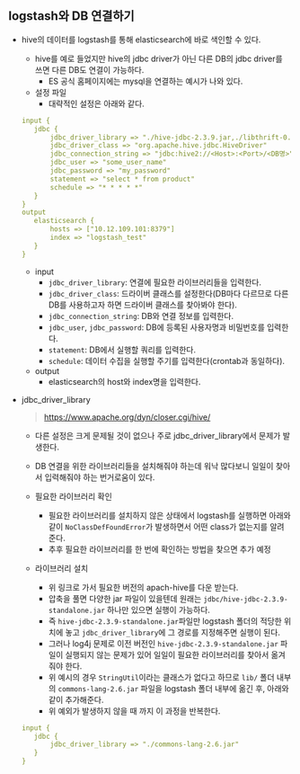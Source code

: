 ## logstash와 DB 연결하기

- hive의 데이터를 logstash를 통해 elasticsearch에 바로 색인할 수 있다.

  - hive를 예로 들었지만 hive의 jdbc driver가 아닌 다른 DB의 jdbc driver를 쓰면 다른 DB도 연결이 가능하다.
    - ES 공식 홈페이지에는 mysql을 연결하는 예시가 나와 있다.
  - 설정 파일
    - 대략적인 설정은 아래와 같다.

  ```yml
  input {
     jdbc {
         jdbc_driver_library => "./hive-jdbc-2.3.9.jar,./libthrift-0.9.3.jar,./hive-service-rpc-2.3.9.jar,./hive-service-2.3.9.jar,./hive-common-2.3.9.jar,./commons-lang-2.6.jar,./hive-serde-2.3.9.jar"
         jdbc_driver_class => "org.apache.hive.jdbc.HiveDriver"
         jdbc_connection_string => "jdbc:hive2://<Host>:<Port>/<DB명>"
         jdbc_user => "some_user_name"
         jdbc_password => "my_password"
         statement => "select * from product"
         schedule => "* * * * *"
     }
  }
  output 
     elasticsearch {
         hosts => ["10.12.109.101:8379"]
         index => "logstash_test"
     }
  }
  ```

  - input
    - `jdbc_driver_library`: 연결에 필요한 라이브러리들을 입력한다.
    - `jdbc_driver_class`: 드라이버 클래스를 설정한다(DB마다 다르므로 다른 DB를 사용하고자 하면 드라이버 클래스를 찾아봐야 한다).
    - `jdbc_connection_string`: DB와 연결 정보를 입력한다.
    - `jdbc_user`, `jdbc_password`: DB에 등록된 사용자명과 비밀번호를 입력한다.
    - `statement`: DB에서 실행할 쿼리를 입력한다.
    - `schedule`: 데이터 수집을 실행할 주기를 입력한다(crontab과 동일하다).
  - output
    - elasticsearch의 host와 index명을 입력한다.



- jdbc_driver_library

  > https://www.apache.org/dyn/closer.cgi/hive/

  - 다른 설정은 크게 문제될 것이 없으나 주로 jdbc_driver_library에서 문제가 발생한다.
  - DB 연결을 위한 라이브러리들을 설치해줘야 하는데 워낙 많다보니 일일이 찾아서 입력해줘야 하는 번거로움이 있다.
  - 필요한 라이브러리 확인
    - 필요한 라이브러리를 설치하지 않은 상태에서 logstash를 실행하면 아래와 같이 `NoClassDefFoundError`가 발생하면서 어떤 class가 없는지를 알려준다.
    - 추후 필요한 라이브러리를 한 번에 확인하는 방법을 찾으면 추가 예정

  - 라이브러리 설치
    - 위 링크로 가서 필요한 버전의 apach-hive를 다운 받는다.
    - 압축을 풀면 다양한 jar 파일이 있을텐데 원래는 `jdbc/hive-jdbc-2.3.9-standalone.jar`  하나만 있으면 실행이 가능하다.
    - 즉 `hive-jdbc-2.3.9-standalone.jar`파일만 logstash 폴더의 적당한 위치에 놓고 `jdbc_driver_library`에 그 경로를 지정해주면 실행이 된다.
    - 그러나 log4j 문제로 이전 버전인 `hive-jdbc-2.3.9-standalone.jar` 파일이 실행되지 않는 문제가 있어 일일이 필요한 라이브러리를 찾아서 옮겨줘야 한다.
    - 위 예시의 경우 `StringUtil`이라는 클래스가 없다고 하므로 `lib/` 폴더 내부의 `commons-lang-2.6.jar` 파일을 logstash 폴더 내부에 옮긴 후, 아래와 같이 추가해준다.
    - 위 예외가 발생하지 않을 때 까지 이 과정을 반복한다.
  
  ```yaml
  input {
     jdbc {
         jdbc_driver_library => "./commons-lang-2.6.jar"
     }
  }
  ```
  
  



















